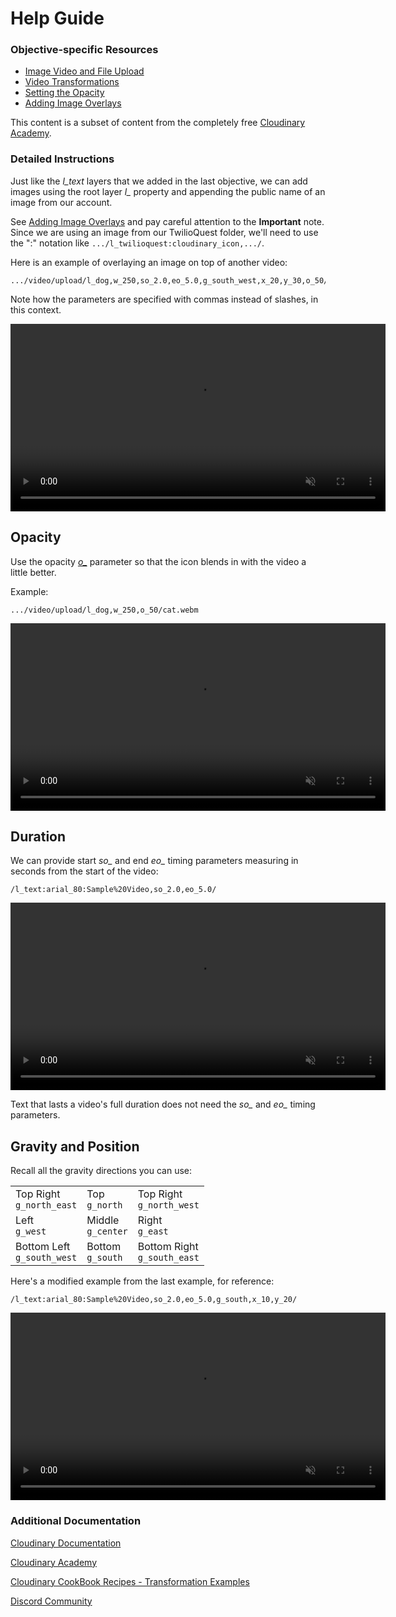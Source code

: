 # Help Guide

### Objective-specific Resources
* [Image Video and File Upload](https://cloudinary.com/documentation/image_video_and_file_upload?utm_source=twilio&utm_medium=event&utm_campaign=cloudinary-twilioquest-2021)
* [Video Transformations](https://cloudinary.com/documentation/video_manipulation_and_delivery?utm_source=twilio&utm_medium=event&utm_campaign=cloudinary-twilioquest-2021)
* [Setting the Opacity](https://cloudinary.com/documentation/transformation_reference?utm_source=twilio&utm_medium=event&utm_campaign=cloudinary-twilioquest-2021#o_opacity)
* [Adding Image Overlays](https://cloudinary.com/documentation/video_layers?utm_source=twilio&utm_medium=event&utm_campaign=cloudinary-twilioquest-2021#image_overlays)


This content is a subset of content from the completely free [Cloudinary Academy](https://training.cloudinary.com/). 


### Detailed Instructions

Just like the _l_text_ layers that we added in the last objective, we can add images using the root layer _l\__ property and appending the public name of an image from our account. 

See [Adding Image Overlays](https://cloudinary.com/documentation/video_layers?utm_source=twilio&utm_medium=event&utm_campaign=cloudinary-twilioquest-2021#image_overlays) and pay careful attention to the **Important** note. Since we are using an image from our TwilioQuest folder, we'll need to use the ":" notation like `.../l_twilioquest:cloudinary_icon,.../`.

Here is an example of overlaying an image on top of another video:
~~~text
.../video/upload/l_dog,w_250,so_2.0,eo_5.0,g_south_west,x_20,y_30,o_50/cat.webm
~~~

Note how the parameters are specified with commas instead of slashes, in this context.

<div>
   <video muted controls width="600">
      <source src="https://demo-res.cloudinary.com/video/upload/l_dog,w_250,so_2.0,eo_5.0,g_south_west,x_20,y_30,o_50/cat.webm" type="video/mp4">
   </video>
</div>

## Opacity

Use the opacity [_o\__](https://cloudinary.com/documentation/transformation_reference?utm_source=twilio&utm_medium=event&utm_campaign=cloudinary-twilioquest-2021#o_opacity) parameter so that the icon blends in with the video a little better. 

Example:
~~~text
.../video/upload/l_dog,w_250,o_50/cat.webm
~~~
<div>
   <video muted controls width="600">
      <source src="https://demo-res.cloudinary.com/video/upload/l_dog,w_250,o_50/cat.webm" type="video/mp4">
   </video>
</div>


## Duration

We can provide start *so_* and end *eo_* timing parameters measuring in seconds from the start of the video:
```
/l_text:arial_80:Sample%20Video,so_2.0,eo_5.0/
```

<div>
   <video muted controls width="600">
      <source src="https://demo-res.cloudinary.com/video/upload/l_text:arial_80:Sample%20Video,so_2.0,eo_5.0/dog.webm" type="video/mp4">
   </video>
</div>

Text that lasts a video's full duration does not need the *so_* and *eo_* timing parameters.

## Gravity and Position
Recall all the gravity directions you can use:

||||
|--|--|--|
|Top Right<br>`g_north_east`|Top<br>`g_north`|Top Right<br>`g_north_west`|
|Left<br>`g_west`|Middle<br>`g_center`|Right<br>`g_east`|
|Bottom Left<br>`g_south_west`|Bottom<br>`g_south`|Bottom Right<br>`g_south_east`|

Here's a modified example from the last example, for reference:

~~~text
/l_text:arial_80:Sample%20Video,so_2.0,eo_5.0,g_south,x_10,y_20/
~~~
<div>
   <video muted controls width="600">
      <source src="https://demo-res.cloudinary.com/video/upload/l_text:arial_80:Sample%20Video,so_2.0,eo_5.0,g_south,x_10,y_20/dog.webm" type="video/mp4">
   </video>
</div>

### Additional Documentation

[Cloudinary Documentation](https://cloudinary.com/documentation?utm_source=twilio&utm_medium=event&utm_campaign=cloudinary-twilioquest-2021)

[Cloudinary Academy](https://training.cloudinary.com?utm_source=twilio&utm_medium=event&utm_campaign=cloudinary-twilioquest-2021)

[Cloudinary CookBook Recipes - Transformation Examples](https://cloudinary.com/cookbook?utm_source=twilio&utm_medium=event&utm_campaign=cloudinary-twilioquest-2021)

[Discord Community](https://discord.gg/CCsubwFbvd)